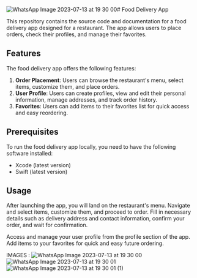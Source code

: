 ![WhatsApp Image 2023-07-13 at 19 30 00](https://github.com/RomRaviv/FoodAppIOS/assets/88636798/44e42eb4-d02f-42b8-b2f9-6c10a0cccbb7)# Food Delivery App

This repository contains the source code and documentation for a food delivery app designed for a restaurant. The app allows users to place orders, check their profiles, and manage their favorites.

## Features

The food delivery app offers the following features:

1. **Order Placement**: Users can browse the restaurant's menu, select items, customize them, and place orders.
2. **User Profile**: Users can create profiles, view and edit their personal information, manage addresses, and track order history.
3. **Favorites**: Users can add items to their favorites list for quick access and easy reordering.

## Prerequisites

To run the food delivery app locally, you need to have the following software installed:

- Xcode (latest version)
- Swift (latest version)

## Usage

After launching the app, you will land on the restaurant's menu. Navigate and select items, customize them, and proceed to order. Fill in necessary details such as delivery address and contact information, confirm your order, and wait for confirmation.

Access and manage your user profile from the profile section of the app. Add items to your favorites for quick and easy future ordering.




IMAGES :
![WhatsApp Image 2023-07-13 at 19 30 00](https://github.com/RomRaviv/FoodAppIOS/assets/88636798/e9313e1b-c2a0-4128-bc61-000a5c7d579a)
![WhatsApp Image 2023-07-13 at 19 30 01](https://github.com/RomRaviv/FoodAppIOS/assets/88636798/97cba772-648b-47c5-971b-e50118da9f16)
![WhatsApp Image 2023-07-13 at 19 30 01 (1)](https://github.com/RomRaviv/FoodAppIOS/assets/88636798/54bfbc36-483f-45e6-9167-9c2d9519115f)

